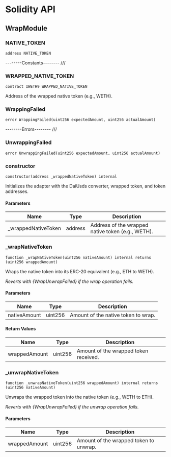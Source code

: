 # Solidity API

## WrapModule

### NATIVE_TOKEN

```solidity
address NATIVE_TOKEN
```

--------Constants-------- ///

### WRAPPED_NATIVE_TOKEN

```solidity
contract IWETH9 WRAPPED_NATIVE_TOKEN
```

Address of the wrapped native token (e.g., WETH).

### WrappingFailed

```solidity
error WrappingFailed(uint256 expectedAmount, uint256 actualAmount)
```

--------Errors-------- ///

### UnwrappingFailed

```solidity
error UnwrappingFailed(uint256 expectedAmount, uint256 actualAmount)
```

### constructor

```solidity
constructor(address _wrappedNativeToken) internal
```

Initializes the adapter with the DaiUsds converter, wrapped token, and token addresses.

#### Parameters

| Name | Type | Description |
| ---- | ---- | ----------- |
| _wrappedNativeToken | address | Address of the wrapped native token (e.g., WETH). |

### _wrapNativeToken

```solidity
function _wrapNativeToken(uint256 nativeAmount) internal returns (uint256 wrappedAmount)
```

Wraps the native token into its ERC-20 equivalent (e.g., ETH to WETH).

_Reverts with {WrapUnwrapFailed} if the wrap operation fails._

#### Parameters

| Name | Type | Description |
| ---- | ---- | ----------- |
| nativeAmount | uint256 | Amount of the native token to wrap. |

#### Return Values

| Name | Type | Description |
| ---- | ---- | ----------- |
| wrappedAmount | uint256 | Amount of the wrapped token received. |

### _unwrapNativeToken

```solidity
function _unwrapNativeToken(uint256 wrappedAmount) internal returns (uint256 nativeAmount)
```

Unwraps the wrapped token into the native token (e.g., WETH to ETH).

_Reverts with {WrapUnwrapFailed} if the unwrap operation fails._

#### Parameters

| Name | Type | Description |
| ---- | ---- | ----------- |
| wrappedAmount | uint256 | Amount of the wrapped token to unwrap. |

